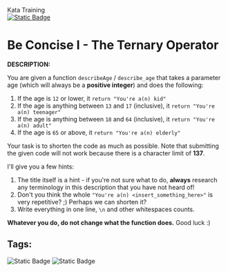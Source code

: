 Kata Training <br>
[![Static Badge](https://img.shields.io/badge/8kyu%20-%20black?style=flat&logo=codewars&labelColor=B1361E&color=black)](Javascript/8kyu)

# Be Concise I - The Ternary Operator

**DESCRIPTION:**

You are given a function `describeAge` / `describe_age` that takes a parameter age (which will always be a **positive integer**) and does the following:

1. If the age is `12` or lower, it `return "You're a(n) kid"`
2. If the age is anything between `13` and `17` (inclusive), it `return "You're a(n) teenager"`
3. If the age is anything between `18` and `64` (inclusive), it `return "You're a(n) adult"`
4. If the age is `65` or above, it `return "You're a(n) elderly"`

Your task is to shorten the code as much as possible. Note that submitting the given code will not work because there is a character limit of **137**.

I'll give you a few hints:

1. The title itself is a hint - if you're not sure what to do, **always** research any terminology in this description that you have not heard of!
2. Don't you think the whole `"You're a(n) <insert_something_here>"` is very repetitive? ;) Perhaps we can shorten it?
3. Write everything in one line, `\n` and other whitespaces counts.

**Whatever you do, do not change what the function does.** Good luck :)

## Tags:

![Static Badge](https://img.shields.io/badge/fundamentals%20-%20purple?style=plastic) ![Static Badge](https://img.shields.io/badge/refactoring%20-%20slategray?style=plastic)